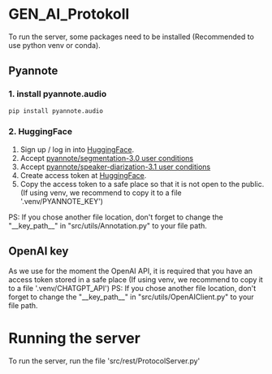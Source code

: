 # GEN_AI_Protokoll

To run the server, some packages need to be installed (Recommended to use python venv or conda).

## Pyannote
### 1. install pyannote.audio
```bash
pip install pyannote.audio
```
### 2. HuggingFace
1. Sign up / log in into [HuggingFace](https://huggingface.co/).
2. Accept [pyannote/segmentation-3.0 user conditions](https://huggingface.co/pyannote/segmentation-3.0)
3. Accept [pyannote/speaker-diarization-3.1 user conditions](https://hf.co/pyannote/speaker-diarization-3.1)
4. Create access token at [HuggingFace](https://hf.co/settings/tokens).
5. Copy the access token to a safe place so that it is not open to the public. (If using venv, we recommend to copy it to a file '.venv/PYANNOTE_KEY')

PS: If you chose another file location, don't forget to change the "\_\_key_path\_\_" in "src/utils/Annotation.py" to your file path.

## OpenAI key
As we use for the moment the OpenAI API, it is required that you have an access token stored in a safe place (If using venv, we recommend to copy it to a file '.venv/CHATGPT_API')
PS: If you chose another file location, don't forget to change the "\_\_key_path\_\_" in "src/utils/OpenAIClient.py" to your file path.


# Running the server
To run the server, run the file 'src/rest/ProtocolServer.py'